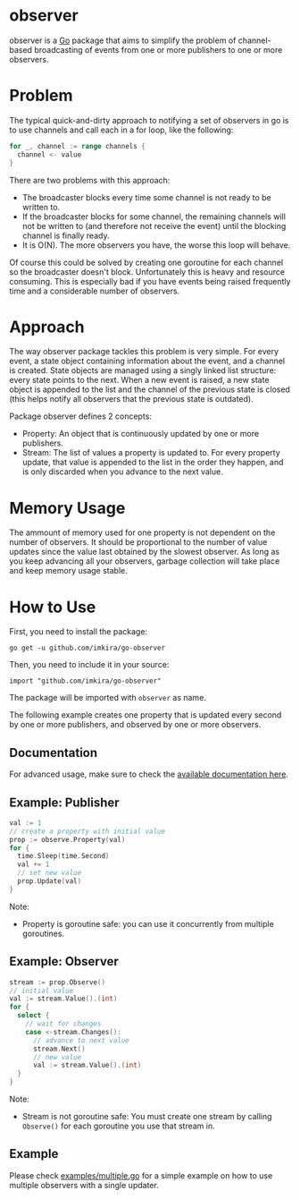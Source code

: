 # observer

observer is a [Go](http://golang.org) package that aims to simplify the problem
of channel-based broadcasting of events from one or more publishers to one or
more observers.

# Problem

The typical quick-and-dirty approach to notifying a set of observers in go is
to use channels and call each in a for loop, like the following:

```go
for _, channel := range channels {
  channel <- value
}
```

There are two problems with this approach:

- The broadcaster blocks every time some channel is not ready to be written to.
- If the broadcaster blocks for some channel, the remaining channels will not
  be written to (and therefore not receive the event) until the blocking
  channel is finally ready.
- It is O(N). The more observers you have, the worse this loop will behave.

Of course this could be solved by creating one goroutine for each channel so
the broadcaster doesn't block. Unfortunately this is heavy and resource
consuming. This is especially bad if you have events being raised frequently
time and a considerable number of observers.

# Approach

The way observer package tackles this problem is very simple. For every event,
a state object containing information about the event, and a channel is
created. State objects are managed using a singly linked list structure: every
state points to the next. When a new event is raised, a new state object is
appended to the list and the channel of the previous state is closed (this
helps notify all observers that the previous state is outdated).

Package observer defines 2 concepts:

- Property: An object that is continuously updated by one or more publishers.
- Stream: The list of values a property is updated to. For every property
update, that value is appended to the list in the order they happen, and is
only discarded when you advance to the next value.

# Memory Usage

The ammount of memory used for one property is not dependent on the number of
observers. It should be proportional to the number of value updates since the
value last obtained by the slowest observer. As long as you keep advancing all
your observers, garbage collection will take place and keep memory usage
stable.

# How to Use

First, you need to install the package:

```
go get -u github.com/imkira/go-observer
```

Then, you need to include it in your source:

```
import "github.com/imkira/go-observer"
```

The package will be imported with ```observer``` as name.

The following example creates one property that is updated every second by one
or more publishers, and observed by one or more observers.

## Documentation

For advanced usage, make sure to check the
[available documentation here](http://godoc.org/github.com/imkira/go-observer).

## Example: Publisher

```go
val := 1
// create a property with initial value
prop := observe.Property(val)
for {
  time.Sleep(time.Second)
  val += 1
  // set new value
  prop.Update(val)
}
```

Note:

- Property is goroutine safe: you can use it concurrently from multiple
goroutines.

## Example: Observer

```go
stream := prop.Observe()
// initial value
val := stream.Value().(int)
for {
  select {
    // wait for changes
    case <-stream.Changes():
      // advance to next value
      stream.Next()
      // new value
      val := stream.Value().(int)
  }
}
```

Note:

- Stream is not goroutine safe: You must create one stream by calling
  ```Observe()``` for each goroutine you use that stream in.

## Example

Please check
[examples/multiple.go](https://github.com/imkira/go-observer/blob/master/examples/multiple.go)
for a simple example on how to use multiple observers with a single updater.
